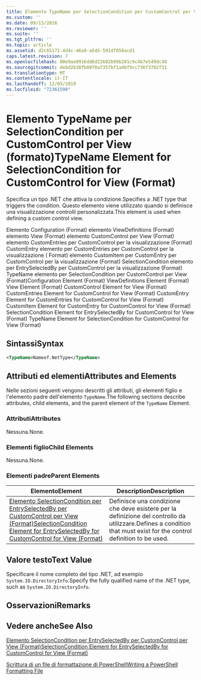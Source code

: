 ```yaml
---
title: Elemento TypeName per SelectionCondition per CustomControl per View (Format) | Microsoft Docs
ms.custom: ''
ms.date: 09/13/2016
ms.reviewer: ''
ms.suite: ''
ms.tgt_pltfrm: ''
ms.topic: article
ms.assetid: d2c65171-4d4c-46a9-a545-591df058acd1
caps.latest.revision: 7
ms.openlocfilehash: 00e9ae0916dd6d22602b99b201c9c4b7e549dc48
ms.sourcegitcommit: debd2b38fb8070a7357bf1a4bf9cc736f3702f31
ms.translationtype: MT
ms.contentlocale: it-IT
ms.lasthandoff: 12/05/2019
ms.locfileid: "72361590"
---
```

# <a name="typename-element-for-selectioncondition-for-customcontrol-for-view--format"></a><span data-ttu-id="48742-102">Elemento TypeName per SelectionCondition per CustomControl per View (formato)</span><span class="sxs-lookup"><span data-stu-id="48742-102">TypeName Element for SelectionCondition for CustomControl for View  (Format)</span></span>

<span data-ttu-id="48742-103">Specifica un tipo .NET che attiva la condizione.</span><span class="sxs-lookup"><span data-stu-id="48742-103">Specifies a .NET type that triggers the condition.</span></span> <span data-ttu-id="48742-104">Questo elemento viene utilizzato quando si definisce una visualizzazione controlli personalizzata.</span><span class="sxs-lookup"><span data-stu-id="48742-104">This element is used when defining a custom control view.</span></span>

<span data-ttu-id="48742-105">Elemento Configuration (Format) elemento ViewDefinitions (Format) elemento View (Format) elemento CustomControl per View (Format) elemento CustomEntries per CustomControl per la visualizzazione (Format) CustomEntry elemento per CustomEntries per CustomControl per la visualizzazione ( Format) elemento CustomItem per CustomEntry per CustomControl per la visualizzazione (Format) SelectionCondition elemento per EntrySelectedBy per CustomControl per la visualizzazione (Format) TypeName elemento per SelectionCondition per CustomControl per View (Format)</span><span class="sxs-lookup"><span data-stu-id="48742-105">Configuration Element (Format) ViewDefinitions Element (Format) View Element (Format) CustomControl Element for View (Format) CustomEntries Element for CustomControl for View (Format) CustomEntry Element for CustomEntries for CustomControl for View (Format) CustomItem Element for CustomEntry for CustomControl for View (Format) SelectionCondition Element for EntrySelectedBy for CustomControl for View (Format) TypeName Element for SelectionCondition for CustomControl for View  (Format)</span></span>

## <a name="syntax"></a><span data-ttu-id="48742-106">Sintassi</span><span class="sxs-lookup"><span data-stu-id="48742-106">Syntax</span></span>

```xml
<TypeName>Nameof.NetType</TypeName>

```

## <a name="attributes-and-elements"></a><span data-ttu-id="48742-107">Attributi ed elementi</span><span class="sxs-lookup"><span data-stu-id="48742-107">Attributes and Elements</span></span>

<span data-ttu-id="48742-108">Nelle sezioni seguenti vengono descritti gli attributi, gli elementi figlio e l'elemento padre dell'elemento `TypeName`.</span><span class="sxs-lookup"><span data-stu-id="48742-108">The following sections describe attributes, child elements, and the parent element of the `TypeName` Element.</span></span>

### <a name="attributes"></a><span data-ttu-id="48742-109">Attributi</span><span class="sxs-lookup"><span data-stu-id="48742-109">Attributes</span></span>

<span data-ttu-id="48742-110">Nessuna.</span><span class="sxs-lookup"><span data-stu-id="48742-110">None.</span></span>

### <a name="child-elements"></a><span data-ttu-id="48742-111">Elementi figlio</span><span class="sxs-lookup"><span data-stu-id="48742-111">Child Elements</span></span>

<span data-ttu-id="48742-112">Nessuna.</span><span class="sxs-lookup"><span data-stu-id="48742-112">None.</span></span>

### <a name="parent-elements"></a><span data-ttu-id="48742-113">Elementi padre</span><span class="sxs-lookup"><span data-stu-id="48742-113">Parent Elements</span></span>

|<span data-ttu-id="48742-114">Elemento</span><span class="sxs-lookup"><span data-stu-id="48742-114">Element</span></span>|<span data-ttu-id="48742-115">Description</span><span class="sxs-lookup"><span data-stu-id="48742-115">Description</span></span>|
|-------------|-----------------|
|[<span data-ttu-id="48742-116">Elemento SelectionCondition per EntrySelectedBy per CustomControl per View (Format)</span><span class="sxs-lookup"><span data-stu-id="48742-116">SelectionCondition Element for EntrySelectedBy for CustomControl for View (Format)</span></span>](./selectioncondition-element-for-entryselectedby-for-customcontrol-format.md)|<span data-ttu-id="48742-117">Definisce una condizione che deve esistere per la definizione del controllo da utilizzare.</span><span class="sxs-lookup"><span data-stu-id="48742-117">Defines a condition that must exist for the control definition to be used.</span></span>|

## <a name="text-value"></a><span data-ttu-id="48742-118">Valore testo</span><span class="sxs-lookup"><span data-stu-id="48742-118">Text Value</span></span>

<span data-ttu-id="48742-119">Specificare il nome completo del tipo .NET, ad esempio `System.IO.DirectoryInfo`.</span><span class="sxs-lookup"><span data-stu-id="48742-119">Specify the fully qualified name of the .NET type, such as `System.IO.DirectoryInfo`.</span></span>

## <a name="remarks"></a><span data-ttu-id="48742-120">Osservazioni</span><span class="sxs-lookup"><span data-stu-id="48742-120">Remarks</span></span>

## <a name="see-also"></a><span data-ttu-id="48742-121">Vedere anche</span><span class="sxs-lookup"><span data-stu-id="48742-121">See Also</span></span>

[<span data-ttu-id="48742-122">Elemento SelectionCondition per EntrySelectedBy per CustomControl per View (Format)</span><span class="sxs-lookup"><span data-stu-id="48742-122">SelectionCondition Element for EntrySelectedBy for CustomControl for View (Format)</span></span>](./selectioncondition-element-for-entryselectedby-for-customcontrol-format.md)

[<span data-ttu-id="48742-123">Scrittura di un file di formattazione di PowerShell</span><span class="sxs-lookup"><span data-stu-id="48742-123">Writing a PowerShell Formatting File</span></span>](./writing-a-powershell-formatting-file.md)

